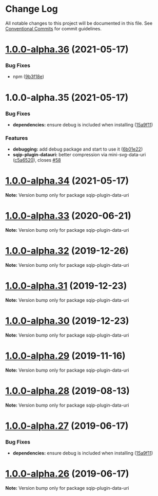 # Change Log

All notable changes to this project will be documented in this file.
See [Conventional Commits](https://conventionalcommits.org) for commit guidelines.

# [1.0.0-alpha.36](https://github.com/axe312ger/sqip/compare/sqip-plugin-data-uri-tt@1.0.0-alpha.35...sqip-plugin-data-uri-tt@1.0.0-alpha.36) (2021-05-17)


### Bug Fixes

* npm ([9b3f18e](https://github.com/axe312ger/sqip/commit/9b3f18e3afb4d98d1882d52873a03e3865c928c5))





# 1.0.0-alpha.35 (2021-05-17)


### Bug Fixes

* **dependencies:** ensure debug is included when installing ([15a9f11](https://github.com/axe312ger/sqip/commit/15a9f11b68b6b09f1c0cefdee4d2ad6cd730e645))


### Features

* **debugging:** add debug package and start to use it ([6b01e22](https://github.com/axe312ger/sqip/commit/6b01e224600babab8a05e0b1dd57ae0c5722b17d))
* **sqip-plugin-datauri:** better compression via mini-svg-data-uri ([c5a6520](https://github.com/axe312ger/sqip/commit/c5a6520ae152bd39c1984a30bfd000c4324d182c)), closes [#58](https://github.com/axe312ger/sqip/issues/58)





# [1.0.0-alpha.34](https://github.com/axe312ger/sqip/compare/sqip-plugin-data-uri@1.0.0-alpha.33...sqip-plugin-data-uri@1.0.0-alpha.34) (2021-05-17)

**Note:** Version bump only for package sqip-plugin-data-uri





# [1.0.0-alpha.33](https://github.com/axe312ger/sqip/compare/sqip-plugin-data-uri@1.0.0-alpha.32...sqip-plugin-data-uri@1.0.0-alpha.33) (2020-06-21)

**Note:** Version bump only for package sqip-plugin-data-uri





# [1.0.0-alpha.32](https://github.com/axe312ger/sqip/compare/sqip-plugin-data-uri@1.0.0-alpha.31...sqip-plugin-data-uri@1.0.0-alpha.32) (2019-12-26)

**Note:** Version bump only for package sqip-plugin-data-uri





# [1.0.0-alpha.31](https://github.com/axe312ger/sqip/compare/sqip-plugin-data-uri@1.0.0-alpha.30...sqip-plugin-data-uri@1.0.0-alpha.31) (2019-12-23)

**Note:** Version bump only for package sqip-plugin-data-uri





# [1.0.0-alpha.30](https://github.com/axe312ger/sqip/compare/sqip-plugin-data-uri@1.0.0-alpha.29...sqip-plugin-data-uri@1.0.0-alpha.30) (2019-12-23)

**Note:** Version bump only for package sqip-plugin-data-uri





# [1.0.0-alpha.29](https://github.com/axe312ger/sqip/compare/sqip-plugin-data-uri@1.0.0-alpha.28...sqip-plugin-data-uri@1.0.0-alpha.29) (2019-11-16)

**Note:** Version bump only for package sqip-plugin-data-uri





# [1.0.0-alpha.28](https://github.com/axe312ger/sqip/compare/sqip-plugin-data-uri@1.0.0-alpha.27...sqip-plugin-data-uri@1.0.0-alpha.28) (2019-08-13)

**Note:** Version bump only for package sqip-plugin-data-uri





# [1.0.0-alpha.27](https://github.com/axe312ger/sqip/compare/sqip-plugin-data-uri@1.0.0-alpha.26...sqip-plugin-data-uri@1.0.0-alpha.27) (2019-06-17)


### Bug Fixes

* **dependencies:** ensure debug is included when installing ([15a9f11](https://github.com/axe312ger/sqip/commit/15a9f11))





# [1.0.0-alpha.26](https://github.com/axe312ger/sqip/compare/sqip-plugin-data-uri@1.0.0-alpha.25...sqip-plugin-data-uri@1.0.0-alpha.26) (2019-06-17)

**Note:** Version bump only for package sqip-plugin-data-uri

